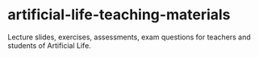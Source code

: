 # artificial-life-teaching-materials
Lecture slides, exercises, assessments, exam questions for teachers and students of Artificial Life.
